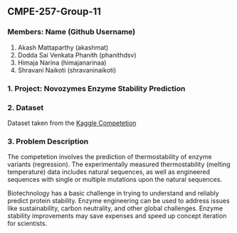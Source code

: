 ## CMPE-257-Group-11

### Members: Name (Github Username)
1. Akash Mattaparthy (akashmat)
2. Dodda Sai Venkata Phanith (phanithdsv)
3. Himaja Narina (himajanarinaa)
4. Shravani Naikoti (shravaninaikoti)

### 1. Project: Novozymes Enzyme Stability Prediction

### 2. Dataset
Dataset taken from the [Kaggle Competetion](https://www.kaggle.com/competitions/novozymes-enzyme-stability-prediction/data)

### 3. Problem Description
The competetion involves the prediction of thermostability of enzyme variants (regression). The experimentally measured thermostability (melting temperature) data includes natural sequences, as well as engineered sequences with single or multiple mutations upon the natural sequences.

Biotechnology has a basic challenge in trying to understand and reliably predict protein stability. Enzyme engineering can be used to address issues like sustainability, carbon neutrality, and other global challenges. Enzyme stability improvements may save expenses and speed up concept iteration for scientists.
